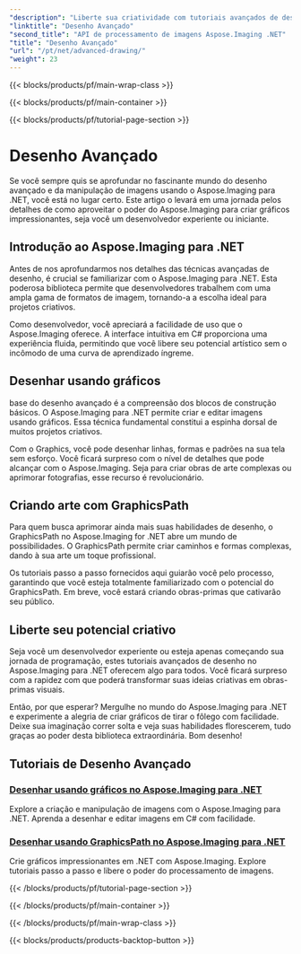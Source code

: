```yaml
---
"description": "Liberte sua criatividade com tutoriais avançados de desenho no Aspose.Imaging para .NET. Aprenda a criar e editar imagens sem esforço com C#."
"linktitle": "Desenho Avançado"
"second_title": "API de processamento de imagens Aspose.Imaging .NET"
"title": "Desenho Avançado"
"url": "/pt/net/advanced-drawing/"
"weight": 23
---
```


{{< blocks/products/pf/main-wrap-class >}}

{{< blocks/products/pf/main-container >}}

{{< blocks/products/pf/tutorial-page-section >}}

# Desenho Avançado


Se você sempre quis se aprofundar no fascinante mundo do desenho avançado e da manipulação de imagens usando o Aspose.Imaging para .NET, você está no lugar certo. Este artigo o levará em uma jornada pelos detalhes de como aproveitar o poder do Aspose.Imaging para criar gráficos impressionantes, seja você um desenvolvedor experiente ou iniciante.

## Introdução ao Aspose.Imaging para .NET

Antes de nos aprofundarmos nos detalhes das técnicas avançadas de desenho, é crucial se familiarizar com o Aspose.Imaging para .NET. Esta poderosa biblioteca permite que desenvolvedores trabalhem com uma ampla gama de formatos de imagem, tornando-a a escolha ideal para projetos criativos.

Como desenvolvedor, você apreciará a facilidade de uso que o Aspose.Imaging oferece. A interface intuitiva em C# proporciona uma experiência fluida, permitindo que você libere seu potencial artístico sem o incômodo de uma curva de aprendizado íngreme.

## Desenhar usando gráficos

base do desenho avançado é a compreensão dos blocos de construção básicos. O Aspose.Imaging para .NET permite criar e editar imagens usando gráficos. Essa técnica fundamental constitui a espinha dorsal de muitos projetos criativos. 

Com o Graphics, você pode desenhar linhas, formas e padrões na sua tela sem esforço. Você ficará surpreso com o nível de detalhes que pode alcançar com o Aspose.Imaging. Seja para criar obras de arte complexas ou aprimorar fotografias, esse recurso é revolucionário.

## Criando arte com GraphicsPath

Para quem busca aprimorar ainda mais suas habilidades de desenho, o GraphicsPath no Aspose.Imaging for .NET abre um mundo de possibilidades. O GraphicsPath permite criar caminhos e formas complexas, dando à sua arte um toque profissional.

Os tutoriais passo a passo fornecidos aqui guiarão você pelo processo, garantindo que você esteja totalmente familiarizado com o potencial do GraphicsPath. Em breve, você estará criando obras-primas que cativarão seu público.

## Liberte seu potencial criativo

Seja você um desenvolvedor experiente ou esteja apenas começando sua jornada de programação, estes tutoriais avançados de desenho no Aspose.Imaging para .NET oferecem algo para todos. Você ficará surpreso com a rapidez com que poderá transformar suas ideias criativas em obras-primas visuais.

Então, por que esperar? Mergulhe no mundo do Aspose.Imaging para .NET e experimente a alegria de criar gráficos de tirar o fôlego com facilidade. Deixe sua imaginação correr solta e veja suas habilidades florescerem, tudo graças ao poder desta biblioteca extraordinária. Bom desenho!
## Tutoriais de Desenho Avançado
### [Desenhar usando gráficos no Aspose.Imaging para .NET](./draw-using-graphics/)
Explore a criação e manipulação de imagens com o Aspose.Imaging para .NET. Aprenda a desenhar e editar imagens em C# com facilidade.
### [Desenhar usando GraphicsPath no Aspose.Imaging para .NET](./draw-using-graphicspath/)
Crie gráficos impressionantes em .NET com Aspose.Imaging. Explore tutoriais passo a passo e libere o poder do processamento de imagens.

{{< /blocks/products/pf/tutorial-page-section >}}

{{< /blocks/products/pf/main-container >}}

{{< /blocks/products/pf/main-wrap-class >}}

{{< blocks/products/products-backtop-button >}}